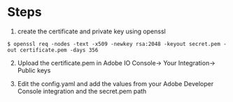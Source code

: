 # Steps

1. create the certificate and private key using openssl

```$ openssl req -nodes -text -x509 -newkey rsa:2048 -keyout secret.pem -out certificate.pem -days 356```

2. Upload the certificate.pem in Adobe IO Console-> Your Integration-> Public keys

3. Edit the config.yaml and add the values from your Adobe Developer Console integration and the secret.pem path



